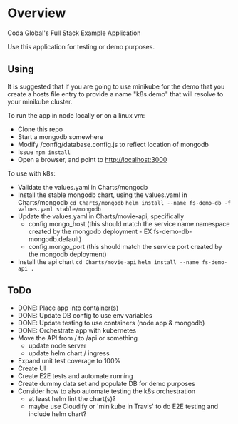 # Overview

Coda Global's Full Stack Example Application

Use this application for testing or demo purposes.

## Using

It is suggested that if you are going to use minikube for the demo that you create a hosts file entry to provide a name "k8s.demo" that will resolve to your minikube cluster.

To run the app in node locally or on a linux vm:

- Clone this repo
- Start a mongodb somewhere
- Modify /config/database.config.js to reflect location of mongodb
- Issue `npm install`
- Open a browser, and point to <http://localhost:3000>

To use with k8s:

- Validate the values.yaml in Charts/mongodb
- Install the stable mongodb chart, using the values.yaml in Charts/mongodb
  `cd Charts/mongodb`
  `helm install --name fs-demo-db -f values.yaml stable/mongodb`
- Update the values.yaml in Charts/movie-api, specifically
  - config.mongo_host (this should match the service name.namespace created by the mongodb deployment - EX fs-demo-db-mongodb.default)
  - config.mongo_port (this should match the service port created by the mongodb deployment)
- Install the api chart
  `cd Charts/movie-api`
  `helm install --name fs-demo-api .`

## ToDo

- DONE: Place app into container(s)
- DONE: Update DB config to use env variables
- DONE: Update testing to use containers (node app & mongodb)
- DONE: Orchestrate app with kubernetes
- Move the API from / to /api or something
  - update node server
  - update helm chart / ingress
- Expand unit test coverage to 100%
- Create UI
- Create E2E tests and automate running
- Create dummy data set and populate DB for demo purposes
- Consider how to also automate testing the k8s orchestration
  - at least helm lint the chart(s)?
  - maybe use Cloudify or 'minikube in Travis' to do E2E testing and include helm chart?